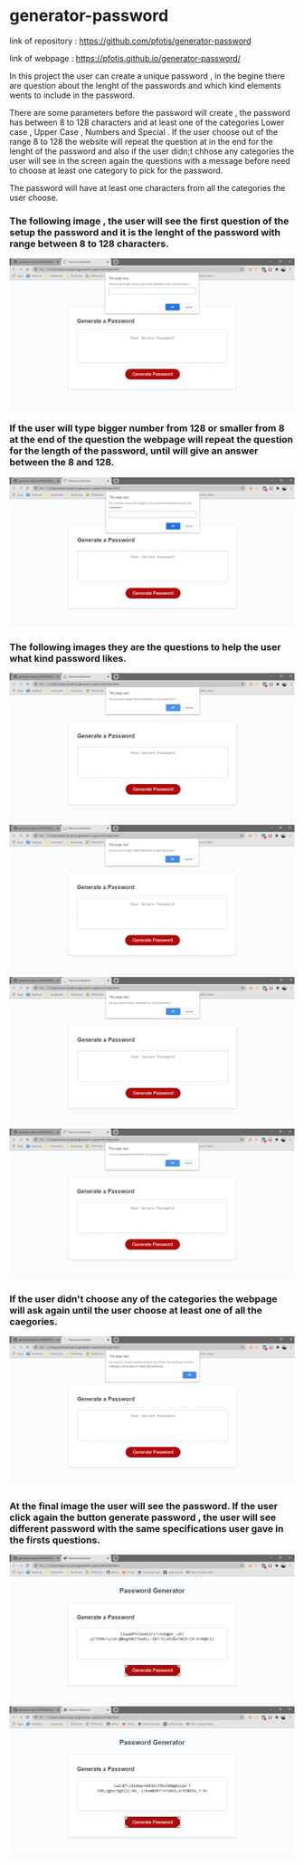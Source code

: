 # generator-password



link of repository :   https://github.com/pfotis/generator-password

link of webpage    :   https://pfotis.github.io/generator-password/


In this project the user can create a unique password , in the begine there are question about the lenght of the passwords and which kind elements wents to include in the password.

There are some parameters before the password will create , the password has between 8 to 128 characters and at least one of the categories Lower case , Upper Case , Numbers and Special . If the user choose out of the range 8 to 128 the website will repeat the question at in the end for the lenght of the password and also if the user didn;t chhose any categories the user will see in the screen again the questions with a message before need to choose at least one category to pick for the password.

The password will have at least one characters from all the categories the user choose.


### The following image , the user will see the first question of the setup the password and it is the lenght of the password with range between 8 to 128 characters.

<img src="./Assets/images/readme/first_look.png" alt="first impress of the generator-password">


### If the user will type bigger number from 128 or smaller from 8 at the end of the question the webpage will repeat the question for the length of the password, until will give an answer between the 8 and 128.

<img src="./Assets/images/readme/out_of_range.png" alt="out of range characters">


### The following images they are the questions to help the user what kind password likes.

<img src="./Assets/images/readme/upper_case.png" alt="upper case characters">

<img src="./Assets/images/readme/lower_case.png" alt="lower case characters">

<img src="./Assets/images/readme/numeric.png" alt="numeric characters">

<img src="./Assets/images/readme/special.png" alt="special characters">


### If the user didn't choose any of the categories the webpage will ask again until the user choose at least one of all the caegories.

<img src="./Assets/images/readme/none_categories.png" alt="none categories">


### At the final image the user will see the password. If the user click again the button generate password , the user will see different password with the same specifications user gave in the firsts questions.

<img src="./Assets/images/readme/password_print.png" alt="password">

<img src="./Assets/images/readme/password_print2.png" alt="password">
